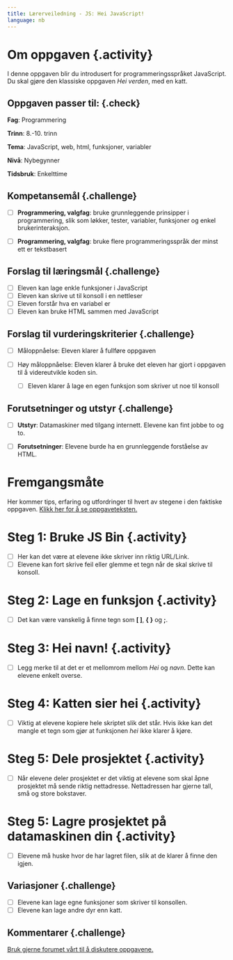 ```yaml
---
title: Lærerveiledning - JS: Hei JavaScript!
language: nb
---
```


# Om oppgaven {.activity}
I denne oppgaven blir du introdusert for programmeringsspråket JavaScript. Du skal gjøre den klassiske oppgaven _Hei verden_, med en katt.

## Oppgaven passer til: {.check}
 __Fag__: Programmering

__Trinn__: 8.-10. trinn

__Tema__: JavaScript, web, html, funksjoner, variabler

__Nivå__: Nybegynner

__Tidsbruk__: Enkelttime


## Kompetansemål {.challenge}

- [ ] __Programmering, valgfag__: bruke grunnleggende prinsipper i programmering, slik som løkker, tester, variabler, funksjoner og enkel brukerinteraksjon.

- [ ] __Programmering, valgfag__: bruke flere programmeringsspråk der minst ett er tekstbasert


## Forslag til læringsmål {.challenge}

- [ ] Eleven kan lage enkle funksjoner i JavaScript
- [ ] Eleven kan skrive ut til konsoll i en nettleser
- [ ] Eleven forstår hva en variabel er
- [ ] Eleven kan bruke HTML sammen med JavaScript

## Forslag til vurderingskriterier {.challenge}

- [ ] Måloppnåelse: Eleven klarer å fullføre oppgaven

- [ ] Høy måloppnåelse: Eleven klarer å bruke det eleven har gjort i oppgaven til å videreutvikle koden sin. 
  - [ ] Eleven klarer å lage en egen funksjon som skriver ut noe til konsoll


## Forutsetninger og utstyr {.challenge}

- [ ] __Utstyr__: Datamaskiner med tilgang internett. Elevene kan fint jobbe to og to.

- [ ] __Forutsetninger__: Elevene burde ha en grunnleggende forståelse av HTML.

# Fremgangsmåte
Her kommer tips, erfaring og utfordringer til hvert av stegene i den faktiske oppgaven. [Klikk her for å se oppgaveteksten.](hei_js.html)

# Steg 1: Bruke JS Bin {.activity}
- [ ] Her kan det være at elevene ikke skriver inn riktig URL/Link.
- [ ] Elevene kan fort skrive feil eller glemme et tegn når de skal skrive til konsoll.

# Steg 2: Lage en funksjon {.activity}
- [ ] Det kan være vanskelig å finne tegn som __[ ]__, __{ }__ og __;__.

# Steg 3: Hei navn! {.activity}
- [ ] Legg merke til at det er et mellomrom mellom _Hei_ og _navn_. Dette kan elevene enkelt overse.

# Steg 4: Katten sier hei {.activity}
- [ ] Viktig at elevene kopiere hele skriptet slik det står. Hvis ikke kan det mangle et tegn som gjør at funksjonen _hei_ ikke klarer å kjøre.

# Steg 5: Dele prosjektet {.activity}
- [ ] Når elevene deler prosjektet er det viktig at elevene som skal åpne prosjektet må sende riktig nettadresse. Nettadressen har gjerne tall, små og store bokstaver.

# Steg 5: Lagre prosjektet på datamaskinen din {.activity}
- [ ] Elevene må huske hvor de har lagret filen, slik at de klarer å finne den igjen. 

## Variasjoner {.challenge}
- [ ] Elevene kan lage egne funksjoner som skriver til konsollen.
- [ ] Elevene kan lage andre dyr enn katt.

## Kommentarer {.challenge}
[Bruk gjerne forumet vårt til å diskutere oppgavene.](https://forum.kidsakoder.no/c/oppgaver)

